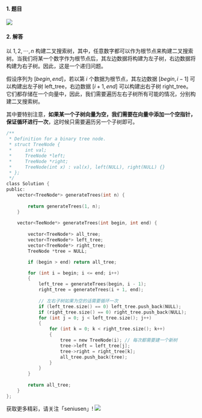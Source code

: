 
#### 1. 题目

![](https://upload-images.jianshu.io/upload_images/11895466-6cf87410a576f126.png?imageMogr2/auto-orient/strip%7CimageView2/2/w/1240)


#### 2. 解答

以 $1, 2, \cdots, n$ 构建二叉搜索树，其中，任意数字都可以作为根节点来构建二叉搜索树。当我们将某一个数字作为根节点后，其左边数据将构建为左子树，右边数据将构建为右子树。因此，这是一个递归问题。

假设序列为 $[begin, end]$，若以第 $i$ 个数据为根节点，其左边数据 $[begin, i-1]$ 可以构建出左子树 left_tree，右边数据 $[i+1, end]$ 可以构建出右子树 right_tree。它们都存储在一个向量中，因此，我们需要遍历左右子树所有可能的情况，分别构建二叉搜索树。

其中要特别注意，**如果某一个子树向量为空，我们需要在向量中添加一个空指针，保证循环进行一次**，这时候只需要遍历另一个子树即可。

```c
/**
 * Definition for a binary tree node.
 * struct TreeNode {
 *     int val;
 *     TreeNode *left;
 *     TreeNode *right;
 *     TreeNode(int x) : val(x), left(NULL), right(NULL) {}
 * };
 */
class Solution {
public:
    vector<TreeNode*> generateTrees(int n) {
        
        return generateTrees(1, n);
    }
    
    vector<TeeNode*> generateTrees(int begin, int end) {
        
        vector<TreeNode*> all_tree;     
        vector<TreeNode*> left_tree;
        vector<TreeNode*> right_tree;
        TreeNode *tree = NULL;

        if (begin > end) return all_tree;

        for (int i = begin; i <= end; i++)
        {
            left_tree = generateTrees(begin, i - 1);
            right_tree = generateTrees(i + 1, end);
            
            // 左右子树如果为空的话需要循环一次
            if (left_tree.size() == 0) left_tree.push_back(NULL);
            if (right_tree.size() == 0) right_tree.push_back(NULL);
            for (int j = 0; j < left_tree.size(); j++)
            {         
                for (int k = 0; k < right_tree.size(); k++)
                {
                    tree = new TreeNode(i); // 每次都需要建一个新树
                    tree->left = left_tree[j];
                    tree->right = right_tree[k];
                    all_tree.push_back(tree);
                }
            }
        }
        
        return all_tree;
    }
};
```

获取更多精彩，请关注「seniusen」! 
![](https://upload-images.jianshu.io/upload_images/11895466-ee82f7655f20bfeb.jpg?imageMogr2/auto-orient/strip%7CimageView2/2/w/1240)
